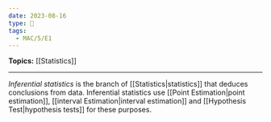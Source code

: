 ```yaml
---
date: 2023-08-16
type: 🧠
tags:
  - MAC/5/E1
---
```


**Topics:** [[Statistics]]

---

_Inferential statistics_ is the branch of [[Statistics|statistics]] that deduces conclusions from data. Inferential statistics use [[Point Estimation|point estimation]], [[interval Estimation|interval estimation]] and [[Hypothesis Test|hypothesis tests]] for these purposes.
